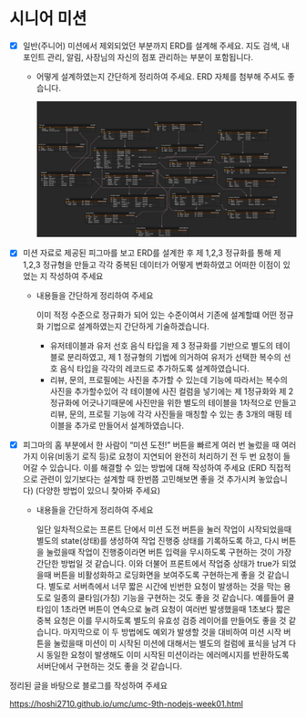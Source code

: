 # 시니어 미션

- [x]  일반(주니어) 미션에서 제외되었던 부분까지 ERD를 설계해 주세요. 지도 검색, 내 포인트 관리, 알림, 사장님의 자신의 점포 관리하는 부분이 포함됩니다.
    - 어떻게 설계하였는지 간단하게 정리하여 주세요. ERD 자체를 첨부해 주셔도 좋습니다.
        
        ![UMC 9th Node.js.png](%EC%8B%9C%EB%8B%88%EC%96%B4%20%EB%AF%B8%EC%85%98%2026bb57f4596b81cb8c04c3230ee1c081/UMC_9th_Node.js.png)
        
- [x]  미션 자료로 제공된 피그마를 보고 ERD를 설계한 후 제 1,2,3 정규화를 통해 제 1,2,3 정규형을 만들고 각각 중복된 데이터가 어떻게 변화하였고 어떠한 이점이 있었는 지 작성하여 주세요
    - 내용들을 간단하게 정리하여 주세요
        
        이미 적정 수준으로 정규화가 되어 있는 수준이여서 기존에 설계할떄 어떤 정규화 기법으로 설계하였는지 간단하게 기술하겠습니다.
        
        - 유저테이블과 유저 선호 음식 타입을 제 3 정규화를 기반으로 별도의 테이블로 분리하였고, 제 1 정규형의 기법에 의거하여 유저가 선택한 복수의 선호 음식 타입을 각각의 레코드로 추가하도록 설계하였습니다.
        - 리뷰, 문의, 프로필에는 사진을 추가할 수 있는데 기능에 따라서는 복수의 사진을 추가할수있어 각 테이블에 사진 컬럼을 넣기에는 제 1정규화와 제 2정규화에 어긋나기때문에 사진만을 위한 별도의 테이블을 1차적으로 만들고 리뷰, 문의, 프로필 기능에 각각 사진들을 매칭할 수 있는 총 3개의 매핑 테이블을 추가로 만들어서 설계하였습니다.

- [x]  피그마의 홈 부분에서 한 사람이 “미션 도전!” 버튼을 빠르게 여러 번 눌렀을 때 여러 가지 이유(비동기 로직 등)로 요청이 지연되어 완전히 처리하기 전 두 번 요청이 들어갈 수 있습니다. 이를 해결할 수 있는 방법에 대해 작성하여 주세요 (ERD 직접적으로 관련이 있기보다는 설계할 때 한번쯤 고민해보면 좋을 것 추가시켜 놓았습니다) (다양한 방법이 있으니 찾아봐 주세요)
    - 내용들을 간단하게 정리하여 주세요
        
        일단 일차적으로는 프론트 단에서 미션 도전 버튼을 눌러 작업이 시작되었을때 별도의 state(상태)를 생성하여 작업 진행중 상태를 기록하도록 하고, 다시 버튼을 눌렀을때 작업이 진행중이라면 버튼 입력을 무시하도록 구현하는 것이 가장 간단한 방법일 것 같습니다. 이와 더불어 프론트에서 작업중 상태가 true가 되었을때 버튼을 비활성화하고 로딩화면을 보여주도록 구현하는게 좋을 것 같습니다. 별도로 서버측에서 너무 짧은 시간에 빈번한 요청이 발생하는 것을 막는 용도로 일종의 쿨타임(가칭) 기능을 구현하는 것도 좋을 것 같습니다. 예를들어 쿨타임이 1초라면 버튼이 연속으로 눌려 요청이 여러번 발생했을때 1초보다 짧은 중복 요청은 이를 무시하도록 별도의 유효성 검증 레이어를 만들어도 좋을 것 같습니다.
        마지막으로 이 두 방법에도 예외가 발생할 것을 대비하여 미션 시작 버튼을 눌렀을때 미션이 미 시작된 미션에 대해서는 별도의 컬럼에 표식을 남겨 다시 동일한 요청이 발생해도 이미 시작된 미션이라는 에러메시지를 반환하도록 서버단에서 구현하는 것도 좋을 것 같습니다.
        

정리된 글을 바탕으로 블로그를 작성하여 주세요

https://hoshi2710.github.io/umc/umc-9th-nodejs-week01.html
